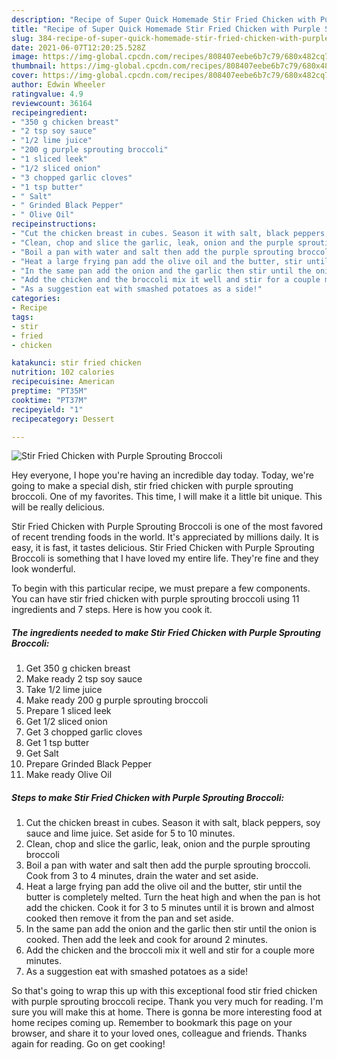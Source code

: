 ```yaml
---
description: "Recipe of Super Quick Homemade Stir Fried Chicken with Purple Sprouting Broccoli"
title: "Recipe of Super Quick Homemade Stir Fried Chicken with Purple Sprouting Broccoli"
slug: 384-recipe-of-super-quick-homemade-stir-fried-chicken-with-purple-sprouting-broccoli
date: 2021-06-07T12:20:25.528Z
image: https://img-global.cpcdn.com/recipes/808407eebe6b7c79/680x482cq70/stir-fried-chicken-with-purple-sprouting-broccoli-recipe-main-photo.jpg
thumbnail: https://img-global.cpcdn.com/recipes/808407eebe6b7c79/680x482cq70/stir-fried-chicken-with-purple-sprouting-broccoli-recipe-main-photo.jpg
cover: https://img-global.cpcdn.com/recipes/808407eebe6b7c79/680x482cq70/stir-fried-chicken-with-purple-sprouting-broccoli-recipe-main-photo.jpg
author: Edwin Wheeler
ratingvalue: 4.9
reviewcount: 36164
recipeingredient:
- "350 g chicken breast"
- "2 tsp soy sauce"
- "1/2 lime juice"
- "200 g purple sprouting broccoli"
- "1 sliced leek"
- "1/2 sliced onion"
- "3 chopped garlic cloves"
- "1 tsp butter"
- " Salt"
- " Grinded Black Pepper"
- " Olive Oil"
recipeinstructions:
- "Cut the chicken breast in cubes. Season it with salt, black peppers, soy sauce and lime juice. Set aside for 5 to 10 minutes."
- "Clean, chop and slice the garlic, leak, onion and the purple sprouting broccoli"
- "Boil a pan with water and salt then add the purple sprouting broccoli. Cook from 3 to 4 minutes, drain the water and set aside."
- "Heat a large frying pan add the olive oil and the butter, stir until the butter is completely melted. Turn the heat high and when the pan is hot add the chicken. Cook it for 3 to 5 minutes until it is brown and almost cooked then remove it from the pan and set aside."
- "In the same pan add the onion and the garlic then stir until the onion is cooked. Then add the leek and cook for around 2 minutes."
- "Add the chicken and the broccoli mix it well and stir for a couple more minutes."
- "As a suggestion eat with smashed potatoes as a side!"
categories:
- Recipe
tags:
- stir
- fried
- chicken

katakunci: stir fried chicken 
nutrition: 102 calories
recipecuisine: American
preptime: "PT35M"
cooktime: "PT37M"
recipeyield: "1"
recipecategory: Dessert

---
```



![Stir Fried Chicken with Purple Sprouting Broccoli](https://img-global.cpcdn.com/recipes/808407eebe6b7c79/680x482cq70/stir-fried-chicken-with-purple-sprouting-broccoli-recipe-main-photo.jpg)

Hey everyone, I hope you're having an incredible day today. Today, we're going to make a special dish, stir fried chicken with purple sprouting broccoli. One of my favorites. This time, I will make it a little bit unique. This will be really delicious.



Stir Fried Chicken with Purple Sprouting Broccoli is one of the most favored of recent trending foods in the world. It's appreciated by millions daily. It is easy, it is fast, it tastes delicious. Stir Fried Chicken with Purple Sprouting Broccoli is something that I have loved my entire life. They're fine and they look wonderful.


To begin with this particular recipe, we must prepare a few components. You can have stir fried chicken with purple sprouting broccoli using 11 ingredients and 7 steps. Here is how you cook it.

<!--inarticleads1-->

##### The ingredients needed to make Stir Fried Chicken with Purple Sprouting Broccoli:

1. Get 350 g chicken breast
1. Make ready 2 tsp soy sauce
1. Take 1/2 lime juice
1. Make ready 200 g purple sprouting broccoli
1. Prepare 1 sliced leek
1. Get 1/2 sliced onion
1. Get 3 chopped garlic cloves
1. Get 1 tsp butter
1. Get  Salt
1. Prepare  Grinded Black Pepper
1. Make ready  Olive Oil




<!--inarticleads2-->

##### Steps to make Stir Fried Chicken with Purple Sprouting Broccoli:

1. Cut the chicken breast in cubes. Season it with salt, black peppers, soy sauce and lime juice. Set aside for 5 to 10 minutes.
1. Clean, chop and slice the garlic, leak, onion and the purple sprouting broccoli
1. Boil a pan with water and salt then add the purple sprouting broccoli. Cook from 3 to 4 minutes, drain the water and set aside.
1. Heat a large frying pan add the olive oil and the butter, stir until the butter is completely melted. Turn the heat high and when the pan is hot add the chicken. Cook it for 3 to 5 minutes until it is brown and almost cooked then remove it from the pan and set aside.
1. In the same pan add the onion and the garlic then stir until the onion is cooked. Then add the leek and cook for around 2 minutes.
1. Add the chicken and the broccoli mix it well and stir for a couple more minutes.
1. As a suggestion eat with smashed potatoes as a side!




So that's going to wrap this up with this exceptional food stir fried chicken with purple sprouting broccoli recipe. Thank you very much for reading. I'm sure you will make this at home. There is gonna be more interesting food at home recipes coming up. Remember to bookmark this page on your browser, and share it to your loved ones, colleague and friends. Thanks again for reading. Go on get cooking!
